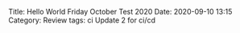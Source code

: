 Title: Hello World Friday October Test 2020
Date: 2020-09-10 13:15
Category: Review
tags: ci
Update 2 for ci/cd
